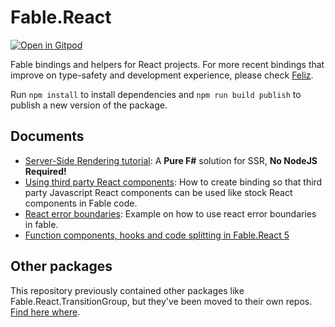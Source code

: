 # Fable.React

[![Open in Gitpod](https://gitpod.io/button/open-in-gitpod.svg)](https://gitpod.io/#https://github.com/fable-compiler/fable-react)


Fable bindings and helpers for React projects. For more recent bindings that improve on type-safety and development experience, please check [Feliz](https://zaid-ajaj.github.io/Feliz/).

Run `npm install` to install dependencies and `npm run build publish` to publish a new version of the package.

## Documents

* [Server-Side Rendering tutorial](docs/server-side-rendering.md): A **Pure F#** solution for SSR, **No NodeJS Required!**
* [Using third party React components](docs/using-third-party-react-components.md): How to create binding so that third party Javascript React components can be used like stock React components in Fable code.
* [React error boundaries](docs/react-error-boundaries.md): Example on how to use react error boundaries in fable.
* [Function components, hooks and code splitting in Fable.React 5](https://fable.io/blog/Announcing-Fable-React-5.html)

## Other packages

This repository previously contained other packages like Fable.React.TransitionGroup, but they've been moved to their own repos. [Find here where](https://github.com/fable-compiler/fable-react/issues/145#issuecomment-478961364).

